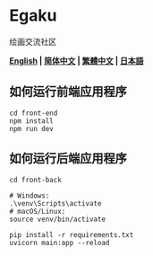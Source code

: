 # Egaku

绘画交流社区

**[English](README.md) | [简体中文](README_hans.md) | [繁體中文](README_hant.md) | [日本語](README_jp.md)**

## 如何运行前端应用程序

```shell
cd front-end
npm install
npm run dev
```

## 如何运行后端应用程序

```shell
cd front-back

# Windows:
.\venv\Scripts\activate
# macOS/Linux:
source venv/bin/activate

pip install -r requirements.txt
uvicorn main:app --reload
```
